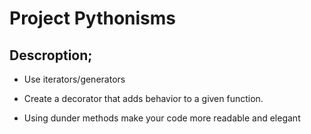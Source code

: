 # Project Pythonisms

## Descroption;

- Use iterators/generators

- Create a decorator that adds behavior to a given function.

- Using dunder methods make your code more readable and elegant